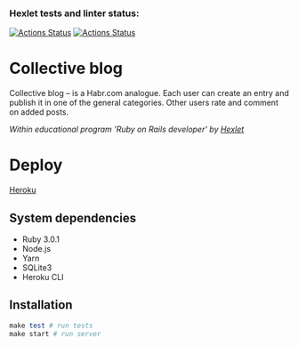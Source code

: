### Hexlet tests and linter status:
[![Actions Status](https://github.com/ponttor/rails-project-lvl2/workflows/hexlet-check/badge.svg)](https://github.com/ponttor/rails-project-lvl2/actions)
[![Actions Status](https://github.com/ponttor/rails-project-lvl2/workflows/lint-test/badge.svg)](https://github.com/ponttor/rails-project-lvl2/actions)

# Collective blog

Collective blog – is a Habr.com analogue. Each user can create an entry and publish it in one of the general categories. Other users rate and comment on added posts.

*Within educational program 'Ruby on Rails developer' by [Hexlet](https://ru.hexlet.io/)*

# Deploy

[Heroku](https://gentle-bayou-16285.herokuapp.com)

## System dependencies

- Ruby 3.0.1
- Node.js
- Yarn
- SQLite3
- Heroku CLI

## Installation

```ruby
make test # run tests
make start # run server

```

